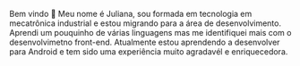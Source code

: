 Bem vindo 👋
Meu nome é Juliana, sou formada em tecnologia em mecatrônica industrial e estou migrando para a área de desenvolvimento. Aprendi um pouquinho de várias linguagens mas me identifiquei mais com o desenvolvimetno front-end. Atualmente estou aprendendo a desenvolver para Android e tem sido uma experiência muito agradavél e enriquecedora.

<!--
**julianacuani/julianacuani** is a ✨ _special_ ✨ repository because its `README.md` (this file) appears on your GitHub profile.

